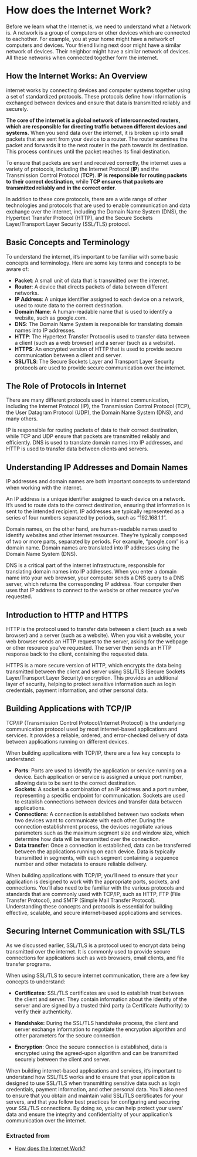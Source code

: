 # How does the Internet Work?
Before we learn what the Internet is, we need to understand what a Network is. A network is a group of computers or other devices which are connected to eachother. For example, you at your home might have a network of computers and devices. Your friend living next door might have a similar network of devices. Their neighbor might have a similar network of devices. All these networks when connected together form the internet.
## How the Internet Works: An Overview
internet works by connecting devices and computer systems together using a set of standardized protocols. These protocols define how information is exchanged between devices and ensure that data is transmitted reliably and securely.  

**The core of the internet is a global network of interconnected routers, which are responsible for directing traffic between different devices and systems.** When you send data over the internet, it is broken up into small packets that are sent from your device to a router. The router examines the packet and forwards it to the next router in the path towards its destination. This process continues until the packet reaches its final destination.  

To ensure that packets are sent and received correctly, the internet uses a variety of protocols, including the Internet Protocol (**IP**) and the Transmission Control Protocol (**TCP**). **IP is responsible for routing packets to their correct destination**, while **TCP ensures that packets are transmitted reliably and in the correct order**.  

In addition to these core protocols, there are a wide range of other technologies and protocols that are used to enable communication and data exchange over the internet, including the Domain Name System (DNS), the Hypertext Transfer Protocol (HTTP), and the Secure Sockets Layer/Transport Layer Security (SSL/TLS) protocol.  

## Basic Concepts and Terminology

To understand the internet, it’s important to be familiar with some basic concepts and terminology. Here are some key terms and concepts to be aware of:

- **Packet**: A small unit of data that is transmitted over the internet.
- **Router**: A device that directs packets of data between different networks.
- **IP Address**: A unique identifier assigned to each device on a network, used to route data to the correct destination.
- **Domain Name**: A human-readable name that is used to identify a website, such as google.com.
- **DNS**: The Domain Name System is responsible for translating domain names into IP addresses.
- **HTTP**: The Hypertext Transfer Protocol is used to transfer data between a client (such as a web browser) and a server (such as a website).
- **HTTPS**: An encrypted version of HTTP that is used to provide secure communication between a client and server.
- **SSL/TLS**: The Secure Sockets Layer and Transport Layer Security protocols are used to provide secure communication over the internet.

## The Role of Protocols in Internet
There are many different protocols used in internet communication, including the Internet Protocol (IP), the Transmission Control Protocol (TCP), the User Datagram Protocol (UDP), the Domain Name System (DNS), and many others.  

IP is responsible for routing packets of data to their correct destination, while TCP and UDP ensure that packets are transmitted reliably and efficiently. DNS is used to translate domain names into IP addresses, and HTTP is used to transfer data between clients and servers.

## Understanding IP Addresses and Domain Names
IP addresses and domain names are both important concepts to understand when working with the internet.

An IP address is a unique identifier assigned to each device on a network. It’s used to route data to the correct destination, ensuring that information is sent to the intended recipient. IP addresses are typically represented as a series of four numbers separated by periods, such as “192.168.1.1”.

Domain names, on the other hand, are human-readable names used to identify websites and other internet resources. They’re typically composed of two or more parts, separated by periods. For example, “google.com” is a domain name. Domain names are translated into IP addresses using the Domain Name System (DNS).

DNS is a critical part of the internet infrastructure, responsible for translating domain names into IP addresses. When you enter a domain name into your web browser, your computer sends a DNS query to a DNS server, which returns the corresponding IP address. Your computer then uses that IP address to connect to the website or other resource you’ve requested.

## Introduction to HTTP and HTTPS
HTTP is the protocol used to transfer data between a client (such as a web browser) and a server (such as a website). When you visit a website, your web browser sends an HTTP request to the server, asking for the webpage or other resource you’ve requested. The server then sends an HTTP response back to the client, containing the requested data.

HTTPS is a more secure version of HTTP, which encrypts the data being transmitted between the client and server using SSL/TLS (Secure Sockets Layer/Transport Layer Security) encryption. This provides an additional layer of security, helping to protect sensitive information such as login credentials, payment information, and other personal data.

## Building Applications with TCP/IP

TCP/IP (Transmission Control Protocol/Internet Protocol) is the underlying communication protocol used by most internet-based applications and services. It provides a reliable, ordered, and error-checked delivery of data between applications running on different devices.

When building applications with TCP/IP, there are a few key concepts to understand:

- **Ports**: Ports are used to identify the application or service running on a device. Each application or service is assigned a unique port number, allowing data to be sent to the correct destination.
- **Sockets**: A socket is a combination of an IP address and a port number, representing a specific endpoint for communication. Sockets are used to establish connections between devices and transfer data between applications.
- **Connections**: A connection is established between two sockets when two devices want to communicate with each other. During the connection establishment process, the devices negotiate various parameters such as the maximum segment size and window size, which determine how data will be transmitted over the connection.
- **Data transfer**: Once a connection is established, data can be transferred between the applications running on each device. Data is typically transmitted in segments, with each segment containing a sequence number and other metadata to ensure reliable delivery.

When building applications with TCP/IP, you’ll need to ensure that your application is designed to work with the appropriate ports, sockets, and connections. You’ll also need to be familiar with the various protocols and standards that are commonly used with TCP/IP, such as HTTP, FTP (File Transfer Protocol), and SMTP (Simple Mail Transfer Protocol). Understanding these concepts and protocols is essential for building effective, scalable, and secure internet-based applications and services.

## Securing Internet Communication with SSL/TLS

As we discussed earlier, SSL/TLS is a protocol used to encrypt data being transmitted over the internet. It is commonly used to provide secure connections for applications such as web browsers, email clients, and file transfer programs.

When using SSL/TLS to secure internet communication, there are a few key concepts to understand:

- **Certificates**: SSL/TLS certificates are used to establish trust between the client and server. They contain information about the identity of the server and are signed by a trusted third party (a Certificate Authority) to verify their authenticity.

- **Handshake:** During the SSL/TLS handshake process, the client and server exchange information to negotiate the encryption algorithm and other parameters for the secure connection.

- **Encryption**: Once the secure connection is established, data is encrypted using the agreed-upon algorithm and can be transmitted securely between the client and server.

When building internet-based applications and services, it’s important to understand how SSL/TLS works and to ensure that your application is designed to use SSL/TLS when transmitting sensitive data such as login credentials, payment information, and other personal data. You’ll also need to ensure that you obtain and maintain valid SSL/TLS certificates for your servers, and that you follow best practices for configuring and securing your SSL/TLS connections. By doing so, you can help protect your users’ data and ensure the integrity and confidentiality of your application’s communication over the internet.


### Extracted from
- [How does the Internet Work?](https://cs.fyi/guide/how-does-internet-work#how-the-internet-works-an-overview)
